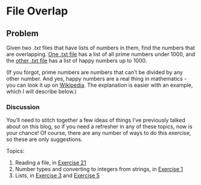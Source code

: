 # File Overlap  
## Problem

Given two _.txt_ files that have lists of numbers in them, find the numbers that are overlapping. [One .txt file](http://www.practicepython.org/assets/primenumbers.txt) has a list of all prime numbers under 1000, and the [other .txt file](http://www.practicepython.org/assets/happynumbers.txt) has a list of happy numbers up to 1000.

(If you forgot, prime numbers are numbers that can’t be divided by any other number. And yes, happy numbers are a real thing in mathematics - you can look it up on [Wikipedia](http://en.wikipedia.org/wiki/Happy_number). The explanation is easier with an example, which I will describe below.)

### Discussion

You’ll need to stitch together a few ideas of things I’ve previously talked about on this blog, so if you need a refresher in any of these topics, now is your chance! Of course, there are any number of ways to do this exercise, so these are only suggestions.

Topics:

1. Reading a file, in [Exercise 21](readfromfile.md)
2. Number types and converting to integers from strings, in [Exercise 1](characterinput.md)
3. Lists, in [Exercise 3]() and [Exercise 5]()